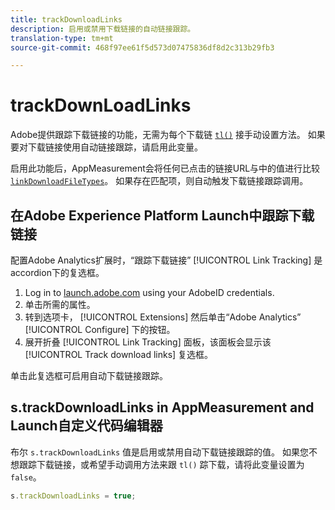 ```yaml
---
title: trackDownloadLinks
description: 启用或禁用下载链接的自动链接跟踪。
translation-type: tm+mt
source-git-commit: 468f97ee61f5d573d07475836df8d2c313b29fb3

---
```



# trackDownLoadLinks

Adobe提供跟踪下载链接的功能，无需为每个下载链 [`tl()`](../functions/tl-method.md) 接手动设置方法。 如果要对下载链接使用自动链接跟踪，请启用此变量。

启用此功能后，AppMeasurement会将任何已点击的链接URL与中的值进行比较 [`linkDownloadFileTypes`](linkdownloadfiletypes.md)。 如果存在匹配项，则自动触发下载链接跟踪调用。

## 在Adobe Experience Platform Launch中跟踪下载链接

配置Adobe Analytics扩展时，“跟踪下载链接” [!UICONTROL Link Tracking] 是accordion下的复选框。

1. Log in to [launch.adobe.com](https://launch.adobe.com) using your AdobeID credentials.
2. 单击所需的属性。
3. 转到选项卡， [!UICONTROL Extensions] 然后单击“Adobe Analytics” [!UICONTROL Configure] 下的按钮。
4. 展开折叠 [!UICONTROL Link Tracking] 面板，该面板会显示该 [!UICONTROL Track download links] 复选框。

单击此复选框可启用自动下载链接跟踪。

## s.trackDownloadLinks in AppMeasurement and Launch自定义代码编辑器

布尔 `s.trackDownloadLinks` 值是启用或禁用自动下载链接跟踪的值。 如果您不想跟踪下载链接，或希望手动调用方法来跟 `tl()` 踪下载，请将此变量设置为 `false`。

```js
s.trackDownloadLinks = true;
```
